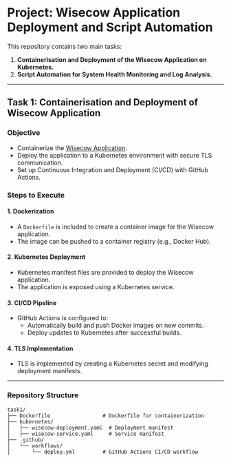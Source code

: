 # **Project: Wisecow Application Deployment and Script Automation**

This repository contains two main tasks:  
1. **Containerisation and Deployment of the Wisecow Application on Kubernetes.**  
2. **Script Automation for System Health Monitoring and Log Analysis.**

---

## **Task 1: Containerisation and Deployment of Wisecow Application**

### **Objective**
- Containerize the [Wisecow Application](https://github.com/nyrahul/wisecow).
- Deploy the application to a Kubernetes environment with secure TLS communication.
- Set up Continuous Integration and Deployment (CI/CD) with GitHub Actions.

### **Steps to Execute**

#### **1. Dockerization**
- A `Dockerfile` is included to create a container image for the Wisecow application.
- The image can be pushed to a container registry (e.g., Docker Hub).

#### **2. Kubernetes Deployment**
- Kubernetes manifest files are provided to deploy the Wisecow application.
- The application is exposed using a Kubernetes service.

#### **3. CI/CD Pipeline**
- GitHub Actions is configured to:
  - Automatically build and push Docker images on new commits.
  - Deploy updates to Kubernetes after successful builds.

#### **4. TLS Implementation**
- TLS is implemented by creating a Kubernetes secret and modifying deployment manifests.

---

### **Repository Structure**
```plaintext
task1/
├── Dockerfile                 # Dockerfile for containerization
├── kubernetes/
│   ├── wisecow-deployment.yaml  # Deployment manifest
│   ├── wisecow-service.yaml     # Service manifest
├── .github/
│   └── workflows/
│       └── deploy.yml         # GitHub Actions CI/CD workflow
